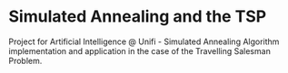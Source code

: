 # Simulated Annealing and the TSP

Project for Artificial Intelligence @ Unifi - Simulated Annealing Algorithm implementation and application in the case of the Travelling Salesman Problem.

